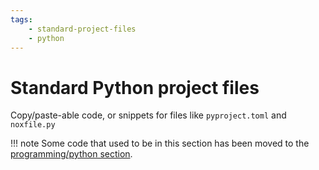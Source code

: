 ```yaml
---
tags:
    - standard-project-files
    - python
---
```


# Standard Python project files

Copy/paste-able code, or snippets for files like `pyproject.toml` and `noxfile.py`

!!! note
    Some code that used to be in this section has been moved to the [programming/python section](/programming/python/).

